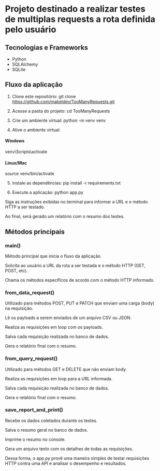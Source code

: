 # Projeto destinado a realizar testes de multiplas requests a rota definida pelo usuário
## Tecnologias e Frameworks
- Python
- SQLAlchemy
- SQLite
## Fluxo da aplicação
1. Clone este repositório:
git clone https://github.com/mabeldev/TooManyRequests.git



2. Acesse a pasta do projeto:
cd TooManyRequests



3. Crie um ambiente virtual:
python -m venv venv 



4. Ative o ambiente virtual:
#### Windows
venv\Scripts\activate

#### Linux/Mac
source venv/bin/activate



5. Instale as dependências:
pip install -r requirements.txt



6. Execute a aplicação:
python app.py



Siga as instruções exibidas no terminal para informar a URL e o método HTTP a ser testado.

Ao final, será gerado um relatório com o resumo dos testes.

## Métodos principais
### main()
Método principal que inicia o fluxo da aplicação.

Solicita ao usuário a URL da rota a ser testada e o método HTTP (GET, POST, etc).

Chama os métodos específicos de acordo com o método HTTP informado.

### from_data_request()
Utilizado para métodos POST, PUT e PATCH que enviam uma carga (body) na requisição.

Lê os payloads a serem enviados de um arquivo CSV ou JSON.

Realiza as requisições em loop com os payloads.

Salva cada requisição realizada no banco de dados.

Gera o relatório final com o resumo.

### from_query_request()
Utilizado para métodos GET e DELETE que não enviam body.

Realiza as requisições em loop para a URL informada.

Salva cada requisição realizada no banco de dados.

Gera o relatório final com o resumo.

### save_report_and_print()
Recebe os dados coletados durante os testes.

Salva o resumo geral no banco de dados.

Imprime o resumo no console.

Gera um arquivo texto com os detalhes de todas as requisições.

Dessa forma, o app.py provê uma maneira simples de testar requisições HTTP contra uma API e analisar o desempenho e resultados.

